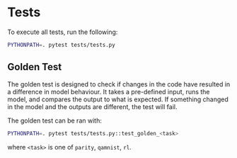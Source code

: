 # Tests

To execute all tests, run the following:

```bash
PYTHONPATH=. pytest tests/tests.py
```

## Golden Test
The golden test is designed to check if changes in the code have resulted in a difference in model behaviour. It takes a pre-defined input, runs the model, and compares the output to what is expected. If something changed in the model and the outputs are different, the test will fail.

The golden test can be ran with:
```bash
PYTHONPATH=. pytest tests/tests.py::test_golden_<task>
```

where `<task>` is one of `parity`, `qamnist`, `rl`.